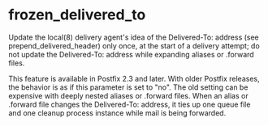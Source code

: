 # frozen_delivered_to 

 Update the local(8) delivery agent's idea of the Delivered-To:
address (see prepend_delivered_header) only once, at the start of
a delivery attempt; do not update the Delivered-To: address while
expanding aliases or .forward files. 

 This feature is available in Postfix 2.3 and later. With older
Postfix releases, the behavior is as if this parameter is set to
"no". The old setting can be expensive with deeply nested aliases
or .forward files. When an alias or .forward file changes the
Delivered-To: address, it ties up one queue file and one cleanup
process instance while mail is being forwarded.  


